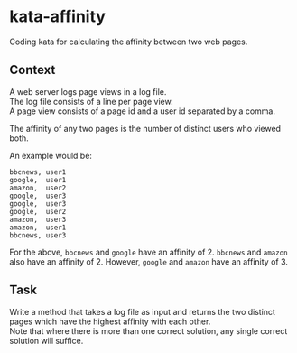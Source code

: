 # kata-affinity
Coding kata for calculating the affinity between two web pages.

## Context
A web server logs page views in a log file.  
The log file consists of a line per page view.  
A page view consists of a page id and a user id separated by a comma.  

The affinity of any two pages is the number of distinct users who viewed both.  

An example would be:
```
bbcnews, user1
google,  user1
amazon,  user2
google,  user3
google,  user3
google,  user2
amazon,  user3
amazon,  user1
bbcnews, user3
```

For the above, `bbcnews` and `google` have an affinity of 2. `bbcnews` and `amazon` also have an affinity of 2.
However, `google` and `amazon` have an affinity of 3.

## Task
Write a method that takes a log file as input and returns the two distinct pages which have the highest affinity with each other.  
Note that where there is more than one correct solution, any single correct solution will suffice.